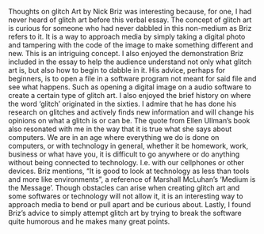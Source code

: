 Thoughts on glitch Art by Nick Briz was interesting because, for one, I had never heard of glitch art before this verbal essay. The concept of glitch art is curious for someone who had never dabbled in this non-medium as Briz refers to it. It is a way to approach media by simply taking a digital photo and tampering with the code of the image to make something different and new. This is an intriguing concept. I also enjoyed the demonstration Briz included in the essay to help the audience understand not only what glitch art is, but also how to begin to dabble in it. His advice, perhaps for beginners, is to open a file in a software program not meant for said file and see what happens. Such as opening a digital image on a audio software to create a certain type of glitch art. I also enjoyed the brief history on where the word ‘glitch’ originated in the sixties.
I admire that he has done his research on glitches and actively finds new information and will change his opinions on what a glitch is or can be. The quote from Ellen Ullman’s book also resonated with me in the way that it is true what she says about computers. We are in an age where everything we do is done on computers, or with technology in general, whether it be homework, work, business or what have you, it is difficult to go anywhere or do anything without being connected to technology. I.e. with our cellphones or other devices. Briz mentions, “It is good to look at technology as less than tools and more like environments”, a reference of Marshall McLuhan’s ‘Medium is the Message’. 
Though obstacles can arise when creating glitch art and some softwares or technology will not allow it, it is an interesting way to approach media to bend or pull apart and be curious about. Lastly, I found Briz’s advice to simply attempt glitch art by trying to break the software quite humorous and he makes many great points.
